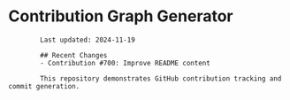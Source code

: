 # Contribution Graph Generator
            
            Last updated: 2024-11-19
            
            ## Recent Changes
            - Contribution #700: Improve README content
            
            This repository demonstrates GitHub contribution tracking and commit generation.
        